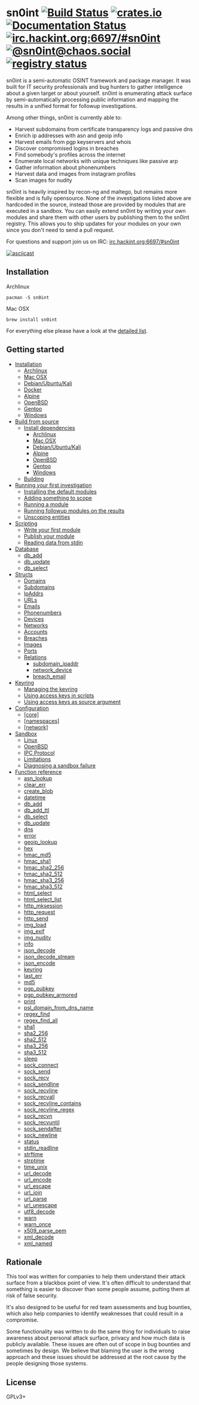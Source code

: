 # sn0int [![Build Status][travis-img]][travis] [![crates.io][crates-img]][crates] [![Documentation Status][docs-img]][docs] [![irc.hackint.org:6697/#sn0int][irc-img]][irc] [![@sn0int@chaos.social][mastodon-img]][mastodon] [![registry status][registry-img]][registry]

[travis-img]:   https://travis-ci.org/kpcyrd/sn0int.svg?branch=master
[travis]:       https://travis-ci.org/kpcyrd/sn0int
[crates-img]:   https://img.shields.io/crates/v/sn0int.svg
[crates]:       https://crates.io/crates/sn0int
[docs-img]:     https://readthedocs.org/projects/sn0int/badge/?version=latest
[docs]:         https://sn0int.readthedocs.io/en/latest/?badge=latest
[irc-img]:      https://img.shields.io/badge/hackint-%23sn0int-blue.svg
[irc]:          https://webirc.hackint.org/#irc://irc.hackint.org/#sn0int
[mastodon-img]: https://img.shields.io/badge/mastodon-chaos.social-blue.svg
[mastodon]:     https://chaos.social/@sn0int
[registry-img]: https://img.shields.io/website/https/sn0int.com.svg?label=registry
[registry]:     https://sn0int.com/

sn0int is a semi-automatic OSINT framework and package manager. It was built
for IT security professionals and bug hunters to gather intelligence about a
given target or about yourself. sn0int is enumerating attack surface by
semi-automatically processing public information and mapping the results in a
unified format for followup investigations.

Among other things, sn0int is currently able to:

- Harvest subdomains from certificate transparency logs and passive dns
- Enrich ip addresses with asn and geoip info
- Harvest emails from pgp keyservers and whois
- Discover compromised logins in breaches
- Find somebody's profiles across the internet
- Enumerate local networks with unique techniques like passive arp
- Gather information about phonenumbers
- Harvest data and images from instagram profiles
- Scan images for nudity

sn0int is heavily inspired by recon-ng and maltego, but remains more flexible
and is fully opensource. None of the investigations listed above are hardcoded
in the source, instead those are provided by modules that are executed in a
sandbox. You can easily extend sn0int by writing your own modules and share
them with other users by publishing them to the sn0int registry. This allows
you to ship updates for your modules on your own since you don't need to send a
pull request.

For questions and support join us on IRC: [irc.hackint.org:6697/#sn0int](https://webirc.hackint.org/#irc://irc.hackint.org/#sn0int)

[![asciicast](https://asciinema.org/a/shZ3TVY1o0opGFln3Oi2DAMCB.svg)](https://asciinema.org/a/shZ3TVY1o0opGFln3Oi2DAMCB)

## Installation

Archlinux

    pacman -S sn0int

Mac OSX

    brew install sn0int

For everything else please have a look at the [detailed list][1].

[1]: https://sn0int.readthedocs.io/en/latest/install.html

## Getting started

- [Installation](https://sn0int.readthedocs.io/en/latest/install.html)
  - [Archlinux](https://sn0int.readthedocs.io/en/latest/install.html#archlinux)
  - [Mac OSX](https://sn0int.readthedocs.io/en/latest/install.html#mac-osx)
  - [Debian/Ubuntu/Kali](https://sn0int.readthedocs.io/en/latest/install.html#debian-ubuntu-kali)
  - [Docker](https://sn0int.readthedocs.io/en/latest/install.html#docker)
  - [Alpine](https://sn0int.readthedocs.io/en/latest/install.html#alpine)
  - [OpenBSD](https://sn0int.readthedocs.io/en/latest/install.html#openbsd)
  - [Gentoo](https://sn0int.readthedocs.io/en/latest/install.html#gentoo)
  - [Windows](https://sn0int.readthedocs.io/en/latest/install.html#windows)
- [Build from source](https://sn0int.readthedocs.io/en/latest/build.html)
  - [Install dependencies](https://sn0int.readthedocs.io/en/latest/build.html#install-dependencies)
    - [Archlinux](https://sn0int.readthedocs.io/en/latest/build.html#archlinux)
    - [Mac OSX](https://sn0int.readthedocs.io/en/latest/build.html#mac-osx)
    - [Debian/Ubuntu/Kali](https://sn0int.readthedocs.io/en/latest/build.html#debian-ubuntu-kali)
    - [Alpine](https://sn0int.readthedocs.io/en/latest/build.html#alpine)
    - [OpenBSD](https://sn0int.readthedocs.io/en/latest/build.html#openbsd)
    - [Gentoo](https://sn0int.readthedocs.io/en/latest/build.html#gentoo)
    - [Windows](https://sn0int.readthedocs.io/en/latest/build.html#windows)
  - [Building](https://sn0int.readthedocs.io/en/latest/build.html#building)
- [Running your first investigation](https://sn0int.readthedocs.io/en/latest/usage.html)
  - [Installing the default modules](https://sn0int.readthedocs.io/en/latest/usage.html#installing-the-default-modules)
  - [Adding something to scope](https://sn0int.readthedocs.io/en/latest/usage.html#adding-something-to-scope)
  - [Running a module](https://sn0int.readthedocs.io/en/latest/usage.html#running-a-module)
  - [Running followup modules on the results](https://sn0int.readthedocs.io/en/latest/usage.html#running-followup-modules-on-the-results)
  - [Unscoping entities](https://sn0int.readthedocs.io/en/latest/usage.html#unscoping-entities)
- [Scripting](https://sn0int.readthedocs.io/en/latest/scripting.html)
  - [Write your first module](https://sn0int.readthedocs.io/en/latest/scripting.html#write-your-first-module)
  - [Publish your module](https://sn0int.readthedocs.io/en/latest/scripting.html#publish-your-module)
  - [Reading data from stdin](https://sn0int.readthedocs.io/en/latest/scripting.html#reading-data-from-stdin)
- [Database](https://sn0int.readthedocs.io/en/latest/database.html)
  - [db_add](https://sn0int.readthedocs.io/en/latest/database.html#db-add)
  - [db_update](https://sn0int.readthedocs.io/en/latest/database.html#db-update)
  - [db_select](https://sn0int.readthedocs.io/en/latest/database.html#db-select)
- [Structs](https://sn0int.readthedocs.io/en/latest/structs.html)
  - [Domains](https://sn0int.readthedocs.io/en/latest/structs.html#domains)
  - [Subdomains](https://sn0int.readthedocs.io/en/latest/structs.html#subdomains)
  - [IpAddrs](https://sn0int.readthedocs.io/en/latest/structs.html#ipaddrs)
  - [URLs](https://sn0int.readthedocs.io/en/latest/structs.html#urls)
  - [Emails](https://sn0int.readthedocs.io/en/latest/structs.html#emails)
  - [Phonenumbers](https://sn0int.readthedocs.io/en/latest/structs.html#phonenumbers)
  - [Devices](https://sn0int.readthedocs.io/en/latest/structs.html#devices)
  - [Networks](https://sn0int.readthedocs.io/en/latest/structs.html#networks)
  - [Accounts](https://sn0int.readthedocs.io/en/latest/structs.html#accounts)
  - [Breaches](https://sn0int.readthedocs.io/en/latest/structs.html#breaches)
  - [Images](https://sn0int.readthedocs.io/en/latest/structs.html#images)
  - [Ports](https://sn0int.readthedocs.io/en/latest/structs.html#ports)
  - [Relations](https://sn0int.readthedocs.io/en/latest/structs.html#relations)
    - [subdomain_ipaddr](https://sn0int.readthedocs.io/en/latest/structs.html#subdomain-ipaddr)
    - [network_device](https://sn0int.readthedocs.io/en/latest/structs.html#network-device)
    - [breach_email](https://sn0int.readthedocs.io/en/latest/structs.html#breach-email)
- [Keyring](https://sn0int.readthedocs.io/en/latest/keyring.html)
  - [Managing the keyring](https://sn0int.readthedocs.io/en/latest/keyring.html#managing-the-keyring)
  - [Using access keys in scripts](https://sn0int.readthedocs.io/en/latest/keyring.html#using-access-keys-in-scripts)
  - [Using access keys as source argument](https://sn0int.readthedocs.io/en/latest/keyring.html#using-access-keys-as-source-argument)
- [Configuration](https://sn0int.readthedocs.io/en/latest/config.html)
  - [\[core\]](https://sn0int.readthedocs.io/en/latest/config.html#core)
  - [\[namespaces\]](https://sn0int.readthedocs.io/en/latest/config.html#namespaces)
  - [\[network\]](https://sn0int.readthedocs.io/en/latest/config.html#network)
- [Sandbox](https://sn0int.readthedocs.io/en/latest/sandbox.html)
  - [Linux](https://sn0int.readthedocs.io/en/latest/sandbox.html#linux)
  - [OpenBSD](https://sn0int.readthedocs.io/en/latest/sandbox.html#openbsd)
  - [IPC Protocol](https://sn0int.readthedocs.io/en/latest/sandbox.html#ipc-protocol)
  - [Limitations](https://sn0int.readthedocs.io/en/latest/sandbox.html#limitations)
  - [Diagnosing a sandbox failure](https://sn0int.readthedocs.io/en/latest/sandbox.html#diagnosing-a-sandbox-failure)
- [Function reference](https://sn0int.readthedocs.io/en/latest/reference.html)
  - [asn_lookup](https://sn0int.readthedocs.io/en/latest/reference.html#asn-lookup)
  - [clear_err](https://sn0int.readthedocs.io/en/latest/reference.html#clear-err)
  - [create_blob](https://sn0int.readthedocs.io/en/latest/reference.html#create-blob)
  - [datetime](https://sn0int.readthedocs.io/en/latest/reference.html#datetime)
  - [db_add](https://sn0int.readthedocs.io/en/latest/reference.html#db-add)
  - [db_add_ttl](https://sn0int.readthedocs.io/en/latest/reference.html#db-add-ttl)
  - [db_select](https://sn0int.readthedocs.io/en/latest/reference.html#db-select)
  - [db_update](https://sn0int.readthedocs.io/en/latest/reference.html#db-update)
  - [dns](https://sn0int.readthedocs.io/en/latest/reference.html#dns)
  - [error](https://sn0int.readthedocs.io/en/latest/reference.html#error)
  - [geoip_lookup](https://sn0int.readthedocs.io/en/latest/reference.html#geoip-lookup)
  - [hex](https://sn0int.readthedocs.io/en/latest/reference.html#hex)
  - [hmac_md5](https://sn0int.readthedocs.io/en/latest/reference.html#hmac-md5)
  - [hmac_sha1](https://sn0int.readthedocs.io/en/latest/reference.html#hmac-sha1)
  - [hmac_sha2_256](https://sn0int.readthedocs.io/en/latest/reference.html#hmac-sha2-256)
  - [hmac_sha2_512](https://sn0int.readthedocs.io/en/latest/reference.html#hmac-sha2-512)
  - [hmac_sha3_256](https://sn0int.readthedocs.io/en/latest/reference.html#hmac-sha3-256)
  - [hmac_sha3_512](https://sn0int.readthedocs.io/en/latest/reference.html#hmac-sha3-512)
  - [html_select](https://sn0int.readthedocs.io/en/latest/reference.html#html-select)
  - [html_select_list](https://sn0int.readthedocs.io/en/latest/reference.html#html-select-list)
  - [http_mksession](https://sn0int.readthedocs.io/en/latest/reference.html#http-mksession)
  - [http_request](https://sn0int.readthedocs.io/en/latest/reference.html#http-request)
  - [http_send](https://sn0int.readthedocs.io/en/latest/reference.html#http-send)
  - [img_load](https://sn0int.readthedocs.io/en/latest/reference.html#img-load)
  - [img_exif](https://sn0int.readthedocs.io/en/latest/reference.html#img-exif)
  - [img_nudity](https://sn0int.readthedocs.io/en/latest/reference.html#img-nudity)
  - [info](https://sn0int.readthedocs.io/en/latest/reference.html#info)
  - [json_decode](https://sn0int.readthedocs.io/en/latest/reference.html#json-decode)
  - [json_decode_stream](https://sn0int.readthedocs.io/en/latest/reference.html#json-decode-stream)
  - [json_encode](https://sn0int.readthedocs.io/en/latest/reference.html#json-encode)
  - [keyring](https://sn0int.readthedocs.io/en/latest/reference.html#keyring)
  - [last_err](https://sn0int.readthedocs.io/en/latest/reference.html#last-err)
  - [md5](https://sn0int.readthedocs.io/en/latest/reference.html#md5)
  - [pgp_pubkey](https://sn0int.readthedocs.io/en/latest/reference.html#pgp-pubkey)
  - [pgp_pubkey_armored](https://sn0int.readthedocs.io/en/latest/reference.html#pgp-pubkey-armored)
  - [print](https://sn0int.readthedocs.io/en/latest/reference.html#print)
  - [psl_domain_from_dns_name](https://sn0int.readthedocs.io/en/latest/reference.html#psl-domain-from-dns-name)
  - [regex_find](https://sn0int.readthedocs.io/en/latest/reference.html#regex-find)
  - [regex_find_all](https://sn0int.readthedocs.io/en/latest/reference.html#regex-find-all)
  - [sha1](https://sn0int.readthedocs.io/en/latest/reference.html#sha1)
  - [sha2_256](https://sn0int.readthedocs.io/en/latest/reference.html#sha2-256)
  - [sha2_512](https://sn0int.readthedocs.io/en/latest/reference.html#sha2-512)
  - [sha3_256](https://sn0int.readthedocs.io/en/latest/reference.html#sha3-256)
  - [sha3_512](https://sn0int.readthedocs.io/en/latest/reference.html#sha3-512)
  - [sleep](https://sn0int.readthedocs.io/en/latest/reference.html#sleep)
  - [sock_connect](https://sn0int.readthedocs.io/en/latest/reference.html#sock-connect)
  - [sock_send](https://sn0int.readthedocs.io/en/latest/reference.html#sock-send)
  - [sock_recv](https://sn0int.readthedocs.io/en/latest/reference.html#sock-recv)
  - [sock_sendline](https://sn0int.readthedocs.io/en/latest/reference.html#sock-sendline)
  - [sock_recvline](https://sn0int.readthedocs.io/en/latest/reference.html#sock-recvline)
  - [sock_recvall](https://sn0int.readthedocs.io/en/latest/reference.html#sock-recvall)
  - [sock_recvline_contains](https://sn0int.readthedocs.io/en/latest/reference.html#sock-recvline-contains)
  - [sock_recvline_regex](https://sn0int.readthedocs.io/en/latest/reference.html#sock-recvline-regex)
  - [sock_recvn](https://sn0int.readthedocs.io/en/latest/reference.html#sock-recvn)
  - [sock_recvuntil](https://sn0int.readthedocs.io/en/latest/reference.html#sock-recvuntil)
  - [sock_sendafter](https://sn0int.readthedocs.io/en/latest/reference.html#sock-sendafter)
  - [sock_newline](https://sn0int.readthedocs.io/en/latest/reference.html#sock-newline)
  - [status](https://sn0int.readthedocs.io/en/latest/reference.html#status)
  - [stdin_readline](https://sn0int.readthedocs.io/en/latest/reference.html#stdin-readline)
  - [strftime](https://sn0int.readthedocs.io/en/latest/reference.html#strftime)
  - [strptime](https://sn0int.readthedocs.io/en/latest/reference.html#strptime)
  - [time_unix](https://sn0int.readthedocs.io/en/latest/reference.html#time-unix)
  - [url_decode](https://sn0int.readthedocs.io/en/latest/reference.html#url-decode)
  - [url_encode](https://sn0int.readthedocs.io/en/latest/reference.html#url-encode)
  - [url_escape](https://sn0int.readthedocs.io/en/latest/reference.html#url-escape)
  - [url_join](https://sn0int.readthedocs.io/en/latest/reference.html#url-join)
  - [url_parse](https://sn0int.readthedocs.io/en/latest/reference.html#url-parse)
  - [url_unescape](https://sn0int.readthedocs.io/en/latest/reference.html#url-unescape)
  - [utf8_decode](https://sn0int.readthedocs.io/en/latest/reference.html#utf8-decode)
  - [warn](https://sn0int.readthedocs.io/en/latest/reference.html#warn)
  - [warn_once](https://sn0int.readthedocs.io/en/latest/reference.html#warn-once)
  - [x509_parse_pem](https://sn0int.readthedocs.io/en/latest/reference.html#x509-parse-pem)
  - [xml_decode](https://sn0int.readthedocs.io/en/latest/reference.html#xml-decode)
  - [xml_named](https://sn0int.readthedocs.io/en/latest/reference.html#xml-named)

## Rationale

This tool was written for companies to help them understand their attack
surface from a blackbox point of view. It's often difficult to understand that
something is easier to discover than some people assume, putting them at risk
of false security.

It's also designed to be useful for red team assessments and bug bounties,
which also help companies to identify weaknesses that could result in a
compromise.

Some functionality was written to do the same thing for individuals to raise
awareness about personal attack surface, privacy and how much data is publicly
available. These issues are often out of scope in bug bounties and sometimes by
design. We believe that blaming the user is the wrong approach and these issues
should be addressed at the root cause by the people designing those systems.

## License

GPLv3+
